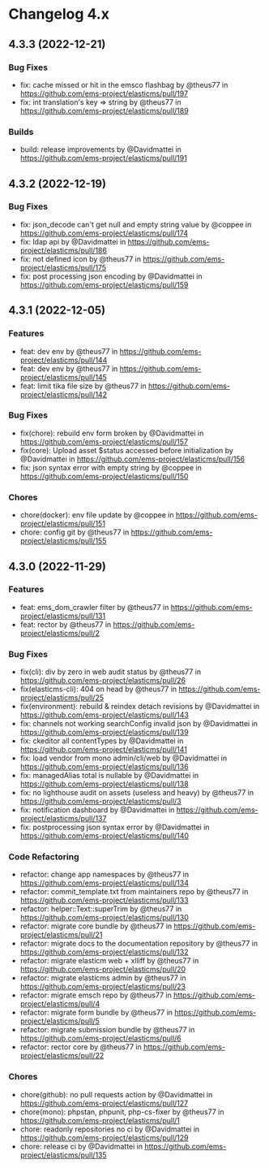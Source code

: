 # Changelog 4.x

## 4.3.3 (2022-12-21)
### Bug Fixes
* fix: cache missed or hit in the emsco flashbag by @theus77 in https://github.com/ems-project/elasticms/pull/197
* fix: int translation's key => string by @theus77 in https://github.com/ems-project/elasticms/pull/189
### Builds
* build: release improvements by @Davidmattei in https://github.com/ems-project/elasticms/pull/191

## 4.3.2 (2022-12-19)
### Bug Fixes
* fix: json_decode can't get null and empty string value by @coppee in https://github.com/ems-project/elasticms/pull/174
* fix: ldap api by @Davidmattei in https://github.com/ems-project/elasticms/pull/186
* fix: not defined icon by @theus77 in https://github.com/ems-project/elasticms/pull/175
* fix: post processing json encoding by @Davidmattei in https://github.com/ems-project/elasticms/pull/159

## 4.3.1 (2022-12-05)
### Features
* feat: dev env by @theus77 in https://github.com/ems-project/elasticms/pull/144
* feat: dev env by @theus77 in https://github.com/ems-project/elasticms/pull/145
* feat: limit tika file size by @theus77 in https://github.com/ems-project/elasticms/pull/142
### Bug Fixes
* fix(chore): rebuild env form broken by @Davidmattei in https://github.com/ems-project/elasticms/pull/157
* fix(core): Upload asset $status accessed before initialization by @Davidmattei in https://github.com/ems-project/elasticms/pull/156
* fix: json syntax error with empty string by @coppee in https://github.com/ems-project/elasticms/pull/150
### Chores
* chore(docker): env file update by @coppee in https://github.com/ems-project/elasticms/pull/151
* chore: config git by @theus77 in https://github.com/ems-project/elasticms/pull/155

## 4.3.0 (2022-11-29)
### Features
* feat: ems_dom_crawler filter by @theus77 in https://github.com/ems-project/elasticms/pull/131
* feat: rector by @theus77 in https://github.com/ems-project/elasticms/pull/2
### Bug Fixes
* fix(cli): div by zero in web audit status by @theus77 in https://github.com/ems-project/elasticms/pull/26
* fix(elasticms-cli): 404 on head by @theus77 in https://github.com/ems-project/elasticms/pull/25
* fix(environment): rebuild & reindex detach revisions by @Davidmattei in https://github.com/ems-project/elasticms/pull/143
* fix: channels not working searchConfig invalid json by @Davidmattei in https://github.com/ems-project/elasticms/pull/139
* fix: ckeditor all contentTypes by @Davidmattei in https://github.com/ems-project/elasticms/pull/141
* fix: load vendor from mono admin/cli/web by @Davidmattei in https://github.com/ems-project/elasticms/pull/136
* fix: managedAlias total is nullable by @Davidmattei in https://github.com/ems-project/elasticms/pull/138
* fix: no lighthouse audit on assets (useless and heavy) by @theus77 in https://github.com/ems-project/elasticms/pull/3
* fix: notification dashboard by @Davidmattei in https://github.com/ems-project/elasticms/pull/137
* fix: postprocessing json syntax error by @Davidmattei in https://github.com/ems-project/elasticms/pull/140
### Code Refactoring
* refactor: change app namespaces by @theus77 in https://github.com/ems-project/elasticms/pull/134
* refactor: commit_template.txt from maintainers repo by @theus77 in https://github.com/ems-project/elasticms/pull/133
* refactor: helper::Text::superTrim by @theus77 in https://github.com/ems-project/elasticms/pull/130
* refactor: migrate core bundle by @theus77 in https://github.com/ems-project/elasticms/pull/21
* refactor: migrate docs to the documentation repository by @theus77 in https://github.com/ems-project/elasticms/pull/132
* refactor: migrate elasticm web + xlliff by @theus77 in https://github.com/ems-project/elasticms/pull/20
* refactor: migrate elasticms admin by @theus77 in https://github.com/ems-project/elasticms/pull/23
* refactor: migrate emsch repo by @theus77 in https://github.com/ems-project/elasticms/pull/4
* refactor: migrate form bundle by @theus77 in https://github.com/ems-project/elasticms/pull/5
* refactor: migrate submission bundle by @theus77 in https://github.com/ems-project/elasticms/pull/6
* refactor: rector core by @theus77 in https://github.com/ems-project/elasticms/pull/22
### Chores
* chore(github): no pull requests action by @Davidmattei in https://github.com/ems-project/elasticms/pull/127
* chore(mono): phpstan, phpunit, php-cs-fixer by @theus77 in https://github.com/ems-project/elasticms/pull/1
* chore: readonly repositories no ci by @Davidmattei in https://github.com/ems-project/elasticms/pull/129
* chore: release ci by @Davidmattei in https://github.com/ems-project/elasticms/pull/135
